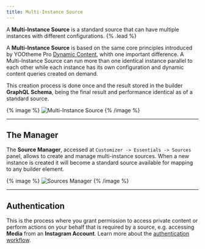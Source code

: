 ```yaml
---
title: Multi-Instance Source
---
```


A **Multi-Instance Source** is a standard source that can have multiple instances with different configurations. {% .lead %}

A **Multi-Instance Source** is based on the same core principles introduced by YOOtheme Pro [Dynamic Content](https://yootheme.com/support/yootheme-pro/joomla/dynamic-content), whith one important difference. A Multi-Instance Source can run more than one identical instance parallel to each other while each instance has its own configuration and dynamic content queries created on demand.

This creation process is done once and the result stored in the builder **GraphQL Schema**, being the final result and performance identical as of a standard source.

{% image %}
![Multi-Instance Source](/assets/ytp/sources/manager-instance-multi.webp)
{% /image %}

---

## The Manager

The **Source Manager**, accessed at `Customizer -> Essentials -> Sources` panel, allows to create and manage multi-instance sources. When a new instance is created it will become a standard source available for mapping to any builder element.

{% image %}
![Sources Manager](/assets/ytp/sources-manager.gif)
{% /image %}

---

## Authentication

This is the process where you grant permission to access private content or perform actions on your behalf that is required by a source, e.g. accessing **Media** from an **Instagram Account**. Learn more about the [authentication workflow](../auth-manager).
